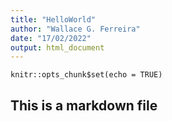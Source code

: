 ```yaml
---
title: "HelloWorld"
author: "Wallace G. Ferreira"
date: "17/02/2022"
output: html_document
---
```


```{r setup, include=FALSE}
knitr::opts_chunk$set(echo = TRUE)
```

## This is a markdown file
